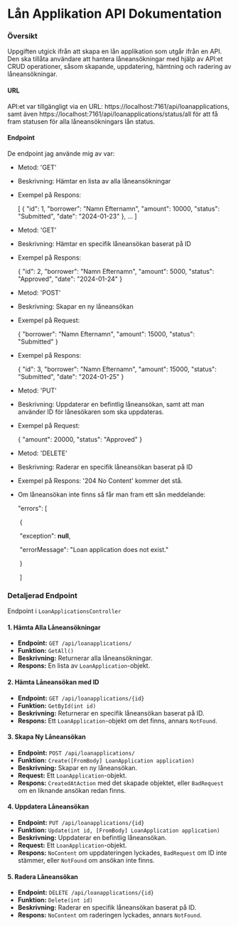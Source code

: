 # **Lån Applikation API Dokumentation**

### Översikt

Uppgiften utgick ifrån att skapa en lån applikation som utgår ifrån en API. Den ska tillåta användare att hantera låneansökningar med hjälp av API:et CRUD operationer, såsom skapande, uppdatering, hämtning och radering av låneansökningar.



#### URL

API:et var tillgängligt via en URL: https://localhost:7161/api/loanapplications, samt även https://localhost:7161/api/loanapplications/status/all för att få fram statusen för alla låneansökningars lån status.



#### Endpoint

De endpoint jag använde mig av var:

* Metod: 'GET'

* Beskrivning: Hämtar en lista av alla låneansökningar

* Exempel på Respons:

  [
      {
          "id": 1,
          "borrower": "Namn Efternamn",
          "amount": 10000,
          "status": "Submitted",
          "date": "2024-01-23"
      },
      ...
  ]

* Metod: 'GET'

* Beskrivning: Hämtar en specifik låneansökan baserat på ID

* Exempel på Respons:

  {
      "id": 2,
      "borrower": "Namn Efternamn",
      "amount": 5000,
      "status": "Approved",
      "date": "2024-01-24"
  }

* Metod: 'POST'

* Beskrivning: Skapar en ny låneansökan

* Exempel på Request:

  {
      "borrower": "Namn Efternamn",
      "amount": 15000,
      "status": "Submitted"
  }

* Exempel på Respons:

  {
      "id": 3,
      "borrower": "Namn Efternamn",
      "amount": 15000,
      "status": "Submitted",
      "date": "2024-01-25"
  }

* Metod: 'PUT'

* Beskrivning: Uppdaterar en befintlig låneansökan, samt att man använder ID för lånesökaren som ska uppdateras.

* Exempel på Request:

  {
      "amount": 20000,
      "status": "Approved"
  }

* Metod: 'DELETE'

* Beskrivning: Raderar en specifik låneansökan baserat på ID

* Exempel på Respons: '204 No Content' kommer det stå.



* Om låneansökan inte finns så får man fram ett sån meddelande: 

  "errors": [

  ​      {

  ​        "exception": **null**,

  ​        "errorMessage": "Loan application does not exist."

  ​      }

  ​    ]

  



### Detaljerad Endpoint

 Endpoint i `LoanApplicationsController`

#### 1. Hämta Alla Låneansökningar

- **Endpoint:** `GET /api/loanapplications/`
- **Funktion:** `GetAll()`
- **Beskrivning:** Returnerar alla låneansökningar.
- **Respons:** En lista av `LoanApplication`-objekt.

#### 2. Hämta Låneansökan med ID

- **Endpoint:** `GET /api/loanapplications/{id}`
- **Funktion:** `GetById(int id)`
- **Beskrivning:** Returnerar en specifik låneansökan baserat på ID.
- **Respons:** Ett `LoanApplication`-objekt om det finns, annars `NotFound`.

#### 3. Skapa Ny Låneansökan

- **Endpoint:** `POST /api/loanapplications/`
- **Funktion:** `Create([FromBody] LoanApplication application)`
- **Beskrivning:** Skapar en ny låneansökan.
- **Request:** Ett `LoanApplication`-objekt.
- **Respons:** `CreatedAtAction` med det skapade objektet, eller `BadRequest` om en liknande ansökan redan finns.

#### 4. Uppdatera Låneansökan

- **Endpoint:** `PUT /api/loanapplications/{id}`
- **Funktion:** `Update(int id, [FromBody] LoanApplication application)`
- **Beskrivning:** Uppdaterar en befintlig låneansökan.
- **Request:** Ett `LoanApplication`-objekt.
- **Respons:** `NoContent` om uppdateringen lyckades, `BadRequest` om ID inte stämmer, eller `NotFound` om ansökan inte finns.

#### 5. Radera Låneansökan

- **Endpoint:** `DELETE /api/loanapplications/{id}`
- **Funktion:** `Delete(int id)`
- **Beskrivning:** Raderar en specifik låneansökan baserat på ID.
- **Respons:** `NoContent` om raderingen lyckades, annars `NotFound`.